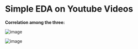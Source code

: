 # Simple EDA on Youtube Videos

**Correlation among the three:** 


![image](https://github.com/frandjk/Simple-EDA-Youtube/assets/122131183/cfc8ec6d-8458-40ca-99f7-f33c30f15481)

 ![image](https://github.com/frandjk/Simple-EDA-Youtube/assets/122131183/d9e15dda-2d03-4ddd-a10f-1a59e0087c8d)
